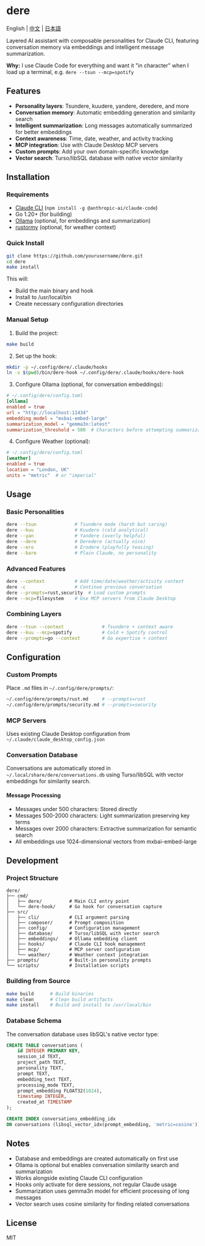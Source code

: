 # dere

English | [中文](README.zh.md) | [日本語](README.ja.md)

Layered AI assistant with composable personalities for Claude CLI, featuring conversation memory via embeddings and intelligent message summarization.

**Why:** I use Claude Code for everything and want it "in character" when I load up a terminal, e.g. `dere --tsun --mcp=spotify`

## Features

- **Personality layers**: Tsundere, kuudere, yandere, deredere, and more
- **Conversation memory**: Automatic embedding generation and similarity search
- **Intelligent summarization**: Long messages automatically summarized for better embeddings
- **Context awareness**: Time, date, weather, and activity tracking
- **MCP integration**: Use with Claude Desktop MCP servers
- **Custom prompts**: Add your own domain-specific knowledge
- **Vector search**: Turso/libSQL database with native vector similarity

## Installation

### Requirements

- [Claude CLI](https://github.com/anthropics/claude-cli) (`npm install -g @anthropic-ai/claude-code`)
- Go 1.20+ (for building)
- [Ollama](https://ollama.ai) (optional, for embeddings and summarization)
- [rustormy](https://github.com/yourusername/rustormy) (optional, for weather context)

### Quick Install

```bash
git clone https://github.com/yourusername/dere.git
cd dere
make install
```

This will:
- Build the main binary and hook
- Install to /usr/local/bin
- Create necessary configuration directories

### Manual Setup

1. Build the project:
```bash
make build
```

2. Set up the hook:
```bash
mkdir -p ~/.config/dere/.claude/hooks
ln -s $(pwd)/bin/dere-hook ~/.config/dere/.claude/hooks/dere-hook
```

3. Configure Ollama (optional, for conversation embeddings):
```toml
# ~/.config/dere/config.toml
[ollama]
enabled = true
url = "http://localhost:11434"
embedding_model = "mxbai-embed-large"
summarization_model = "gemma3n:latest"
summarization_threshold = 500  # Characters before attempting summarization
```

4. Configure Weather (optional):
```toml
# ~/.config/dere/config.toml
[weather]
enabled = true
location = "London, UK"
units = "metric"  # or "imperial"
```

## Usage

### Basic Personalities
```bash
dere --tsun              # Tsundere mode (harsh but caring)
dere --kuu               # Kuudere (cold analytical)  
dere --yan               # Yandere (overly helpful)
dere --dere              # Deredere (actually nice)
dere --ero               # Erodere (playfully teasing)
dere --bare              # Plain Claude, no personality
```

### Advanced Features
```bash
dere --context           # Add time/date/weather/activity context
dere -c                  # Continue previous conversation
dere --prompts=rust,security  # Load custom prompts
dere --mcp=filesystem    # Use MCP servers from Claude Desktop
```

### Combining Layers
```bash
dere --tsun --context              # Tsundere + context aware
dere --kuu --mcp=spotify           # Cold + Spotify control
dere --prompts=go --context        # Go expertise + context
```

## Configuration

### Custom Prompts
Place `.md` files in `~/.config/dere/prompts/`:
```bash
~/.config/dere/prompts/rust.md     # --prompts=rust
~/.config/dere/prompts/security.md # --prompts=security
```

### MCP Servers
Uses existing Claude Desktop configuration from `~/.claude/claude_desktop_config.json`

### Conversation Database
Conversations are automatically stored in `~/.local/share/dere/conversations.db` using Turso/libSQL with vector embeddings for similarity search.

#### Message Processing
- Messages under 500 characters: Stored directly
- Messages 500-2000 characters: Light summarization preserving key terms
- Messages over 2000 characters: Extractive summarization for semantic search
- All embeddings use 1024-dimensional vectors from mxbai-embed-large

## Development

### Project Structure
```
dere/
├── cmd/
│   ├── dere/          # Main CLI entry point
│   └── dere-hook/     # Go hook for conversation capture
├── src/
│   ├── cli/           # CLI argument parsing
│   ├── composer/      # Prompt composition
│   ├── config/        # Configuration management
│   ├── database/      # Turso/libSQL with vector search
│   ├── embeddings/    # Ollama embedding client
│   ├── hooks/         # Claude CLI hook management
│   ├── mcp/           # MCP server configuration
│   └── weather/       # Weather context integration
├── prompts/           # Built-in personality prompts
└── scripts/           # Installation scripts
```

### Building from Source
```bash
make build      # Build binaries
make clean      # Clean build artifacts
make install    # Build and install to /usr/local/bin
```

### Database Schema
The conversation database uses libSQL's native vector type:
```sql
CREATE TABLE conversations (
    id INTEGER PRIMARY KEY,
    session_id TEXT,
    project_path TEXT,
    personality TEXT,
    prompt TEXT,
    embedding_text TEXT,
    processing_mode TEXT,
    prompt_embedding FLOAT32(1024),
    timestamp INTEGER,
    created_at TIMESTAMP
);

CREATE INDEX conversations_embedding_idx 
ON conversations (libsql_vector_idx(prompt_embedding, 'metric=cosine'));
```

## Notes

- Database and embeddings are created automatically on first use
- Ollama is optional but enables conversation similarity search and summarization
- Works alongside existing Claude CLI configuration
- Hooks only activate for dere sessions, not regular Claude usage
- Summarization uses gemma3n model for efficient processing of long messages
- Vector search uses cosine similarity for finding related conversations

## License

MIT